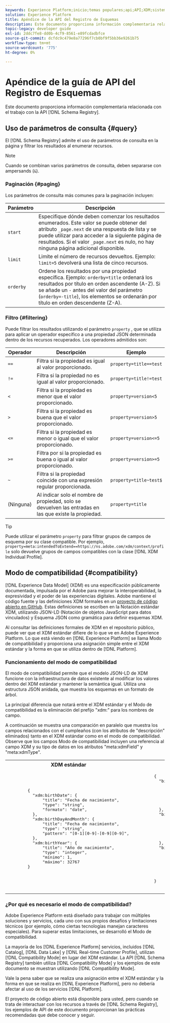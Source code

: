 ```yaml
---
keywords: Experience Platform;inicio;temas populares;api;API;XDM;sistema XDM;modelo de datos de experiencia;modelo de datos de experiencia;modelo de datos de experiencia;modelo de datos;modelo de datos;registro de esquema;registro de esquema;compatibilidad;modo de compatibilidad;modo de compatibilidad;tipo de campo;tipos de campo
solution: Experience Platform
title: Apéndice de la API del Registro de Esquemas
description: Este documento proporciona información complementaria relacionada con el trabajo con la API del Registro de esquemas.
topic-legacy: developer guide
exl-id: 2ddc7fe8-dd0b-4cf9-8561-e89fcdadbfce
source-git-commit: dcfdc9c479e8a77296f7cb0bf9f5bb36e9261b75
workflow-type: tm+mt
source-wordcount: '775'
ht-degree: 0%

---
```


# Apéndice de la guía de API del Registro de Esquemas

Este documento proporciona información complementaria relacionada con el trabajo con la API [!DNL Schema Registry].

## Uso de parámetros de consulta {#query}

El [!DNL Schema Registry] admite el uso de parámetros de consulta en la página y filtrar los resultados al enumerar recursos.

>[!NOTE]
>
>Cuando se combinan varios parámetros de consulta, deben separarse con ampersands (`&`).

### Paginación {#paging}

Los parámetros de consulta más comunes para la paginación incluyen:

| Parámetro | Descripción |
| --- | --- |
| `start` | Especifique dónde deben comenzar los resultados enumerados. Este valor se puede obtener del atributo `_page.next` de una respuesta de lista y se puede utilizar para acceder a la siguiente página de resultados. Si el valor `_page.next` es nulo, no hay ninguna página adicional disponible. |
| `limit` | Limite el número de recursos devueltos. Ejemplo: `limit=5` devolverá una lista de cinco recursos. |
| `orderby` | Ordene los resultados por una propiedad específica. Ejemplo: `orderby=title` ordenará los resultados por título en orden ascendente (A-Z). Si se añade un `-` antes del valor del parámetro (`orderby=-title`), los elementos se ordenarán por título en orden descendente (Z-A). |

### Filtro {#filtering}

Puede filtrar los resultados utilizando el parámetro `property` , que se utiliza para aplicar un operador específico a una propiedad JSON determinada dentro de los recursos recuperados. Los operadores admitidos son:

| Operador | Descripción | Ejemplo |
| --- | --- | --- |
| `==` | Filtra si la propiedad es igual al valor proporcionado. | `property=title==test` |
| `!=` | Filtra si la propiedad no es igual al valor proporcionado. | `property=title!=test` |
| `<` | Filtra si la propiedad es menor que el valor proporcionado. | `property=version<5` |
| `>` | Filtra si la propiedad es buena que el valor proporcionado. | `property=version>5` |
| `<=` | Filtra si la propiedad es menor o igual que el valor proporcionado. | `property=version<=5` |
| `>=` | Filtra por si la propiedad es buena o igual al valor proporcionado. | `property=version>=5` |
| `~` | Filtra si la propiedad coincide con una expresión regular proporcionada. | `property=title~test$` |
| (Ninguna) | Al indicar solo el nombre de propiedad, solo se devuelven las entradas en las que existe la propiedad. | `property=title` |

>[!TIP]
>
>Puede utilizar el parámetro `property` para filtrar grupos de campos de esquema por su clase compatible. Por ejemplo, `property=meta:intendedToExtend==https://ns.adobe.com/xdm/context/profile` solo devuelve grupos de campos compatibles con la clase [!DNL XDM Individual Profile].

## Modo de compatibilidad {#compatibility}

[!DNL Experience Data Model] (XDM) es una especificación públicamente documentada, impulsada por el Adobe para mejorar la interoperabilidad, la expresividad y el poder de las experiencias digitales. Adobe mantiene el código fuente y las definiciones XDM formales en un [proyecto de código abierto en GitHub](https://github.com/adobe/xdm/). Estas definiciones se escriben en la Notación estándar XDM, utilizando JSON-LD (Notación de objetos JavaScript para datos vinculados) y Esquema JSON como gramática para definir esquemas XDM.

Al consultar las definiciones formales de XDM en el repositorio público, puede ver que el XDM estándar difiere de lo que ve en Adobe Experience Platform. Lo que está viendo en [!DNL Experience Platform] se llama Modo de compatibilidad y proporciona una asignación simple entre el XDM estándar y la forma en que se utiliza dentro de [!DNL Platform].

### Funcionamiento del modo de compatibilidad

El modo de compatibilidad permite que el modelo JSON-LD de XDM funcione con la infraestructura de datos existente al modificar los valores dentro del XDM estándar y mantener la semántica igual. Utiliza una estructura JSON anidada, que muestra los esquemas en un formato de árbol.

La principal diferencia que notará entre el XDM estándar y el Modo de compatibilidad es la eliminación del prefijo &quot;xdm:&quot; para los nombres de campo.

A continuación se muestra una comparación en paralelo que muestra los campos relacionados con el cumpleaños (con los atributos de &quot;descripción&quot; eliminados) tanto en el XDM estándar como en el modo de compatibilidad. Observe que los campos Modo de compatibilidad incluyen una referencia al campo XDM y su tipo de datos en los atributos &quot;meta:xdmField&quot; y &quot;meta:xdmType&quot;.

<table>
  <th>XDM estándar</th>
  <th>Modo de compatibilidad</th>
  <tr>
  <td>
  <pre class="JSON language-JSON hljs">
        {
          "xdm:birthDate": {
              "title": "Fecha de nacimiento",
              "type": "string",
              "formato": "date",
          },
          "xdm:birthDayAndMonth": {
              "title": "Fecha de nacimiento",
              "type": "string",
              "pattern": "[0-1][0-9]-[0-9][0-9]",
          },
          "xdm:birthYear": {
              "title": "Año de nacimiento",
              "type": "integer",
              "mínimo": 1,
              "máximo": 32767
        }
  </pre>
  </td>
  <td>
  <pre class="JSON language-JSON hljs">
        {
          "birthDate": {
              "title": "Fecha de nacimiento",
              "type": "string",
              "formato": "date",
              "meta:xdmField": "xdm:birthDate",
              "meta:xdmType": "date"
          },
          "birthDayAndMonth": {
              "title": "Fecha de nacimiento",
              "type": "string",
              "pattern": "[0-1][0-9]-[0-9][0-9]",
              "meta:xdmField": "xdm:birthDayAndMonth",
              "meta:xdmType": "string"
          },
          "birthYear": {
              "title": "Año de nacimiento",
              "type": "integer",
              "mínimo": 1,
              "máximo": 32767,
              "meta:xdmField": "xdm:birthYear",
              "meta:xdmType": "short"
        }
      </pre>
  </td>
  </tr>
</table>

### ¿Por qué es necesario el modo de compatibilidad?

Adobe Experience Platform está diseñado para trabajar con múltiples soluciones y servicios, cada uno con sus propios desafíos y limitaciones técnicos (por ejemplo, cómo ciertas tecnologías manejan caracteres especiales). Para superar estas limitaciones, se desarrolló el Modo de compatibilidad.

La mayoría de los [!DNL Experience Platform] servicios, incluidos [!DNL Catalog], [!DNL Data Lake] y [!DNL Real-time Customer Profile], utilizan [!DNL Compatibility Mode] en lugar del XDM estándar. La API [!DNL Schema Registry] también utiliza [!DNL Compatibility Mode] y los ejemplos de este documento se muestran utilizando [!DNL Compatibility Mode].

Vale la pena saber que se realiza una asignación entre el XDM estándar y la forma en que se realiza en [!DNL Experience Platform], pero no debería afectar al uso de los servicios [!DNL Platform].

El proyecto de código abierto está disponible para usted, pero cuando se trata de interactuar con los recursos a través de [!DNL Schema Registry], los ejemplos de API de este documento proporcionan las prácticas recomendadas que debe conocer y seguir.
